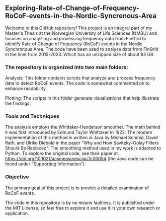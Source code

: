 ## Exploring-Rate-of-Change-of-Frequency-RoCoF-events-in-the-Nordic-Syncrenous-Area

Welcome to this GitHub repository! 
This project is an integral part of my Master's Thesis at the Norwegian University of Life Sciences (NMBU) and focuses on analyzing and processing frequency data from FinGrid to identify Rate of Change of Frequency (RoCoF) events in the Nordic Synchronous Area. The code have been used to analyse data from FinGrid in the time from 2015-2023. Which has an unzipped size of about 83 GB.

### The repository is organized into two main folders:

Analysis: This folder contains scripts that analyze and process frequency data to detect RoCoF events. The code is somewhat commented on to enhance readability.

Plotting: The scripts in this folder generate visualizations that help illustrate the findings.

### Tools and Techniques

The analysis employs the Whittaker-Henderson smoother. The math behind it was first introduced by Edmund Taylor Whittaker in 1922. The modern implementation of this method is written in Java by Michael Schmid, David Rath, and Ulrike Diebold in the paper "Why and How Savitzky–Golay Filters Should Be Replaced". The smoothing method used in my work is adapted to Python. To explore the original code, see their paper at https://doi.org/10.1021/acsmeasuresciau.1c00054 (the Java code can be found under "Supporting Information")

### Objective

The primary goal of this project is to provide a detailed examination of RoCoF events.

The code in this repository is by no means faultless. It is published under the MIT License, so feel free to explore it and use it in your own research or application.
